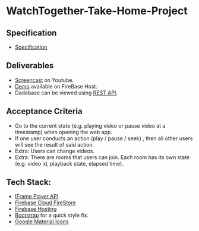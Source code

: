# WatchTogether-Take-Home-Project

## Specification
- [Specification](https://github.com/trumanhung/WatchTogether-Take-Home-Project/blob/master/Specification.pdf)

## Deliverables
- [Screencast](https://youtu.be/7Nn_we9V1zM) on Youtube.
- [Demo](https://watchtogether-take-home-projec.web.app/) available on FireBase Host.
- Dadabase can be viewed using [REST API](https://firestore.googleapis.com/v1/projects/watchtogether-take-home-projec/databases/(default)/documents/rooms).


## Acceptance Criteria
- Go to the current state (e.g. playing video or pause video at a timestamp) when opening the web app.
- If one user conducts an action (play / pause / seek) , then all other users will see the result of said action.
- Extra: Users can change videos.
- Extra: There are rooms that users can join. Each room has its own state (e.g. video id, playback state, elapsed time).


## Tech Stack:
- [IFrame Player API](https://developers.google.com/youtube/iframe_api_reference)
- [Firebase Cloud FireStore](https://firebase.google.com/docs/firestore)
- [Firebase Hosting](https://firebase.google.com/docs/hosting)
- [Bootstrap](https://getbootstrap.com/) for a quick style fix.
- [Google Material Icons](https://google.github.io/material-design-icons/)
